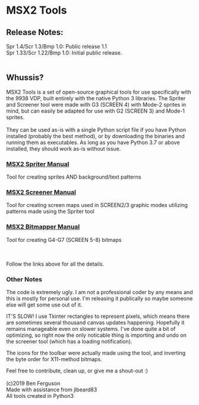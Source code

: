 # MSX2 Tools

## Release Notes:
Spr 1.4/Scr 1.3/Bmp 1.0: Public release 1.1<br>
Spr 1.33/Scr 1.22/Bmp 1.0: Initial public release.<br>
<br>
## Whussis?
MSX2 Tools is a set of open-source graphical tools for use specifically with the 9938 VDP, built entirely with the native Python 3 libraries. The Spriter and Screener tool were made with G3 (SCREEN 4) with Mode-2 sprites in mind, but can easily be adapted for use with G2 (SCREEN 3) and Mode-1 sprites.<br>
<br>
They can be used as-is with a single Python script file if you have Python installed (probably the best method), or by downloading the binaries and running them as executables. As long as you have Python 3.7 or above installed, they should work as-is without issue. 
<br>
### [MSX2 Spriter Manual](./spriter-manual.md)
Tool for creating sprites AND background/text patterns
### [MSX2 Screener Manual](./screener-manual.md)
Tool for creating screen maps used in SCREEN2/3 graphic modes utilizing patterns made using the Spriter tool
### [MSX2 Bitmapper Manual](./bitmapper-manual.md)
Tool for creating G4-G7 (SCREEN 5-8) bitmaps

<br><br>
Follow the links above for all the details.<br>

### Other Notes

The code is extremely ugly. I am not a professional coder by any means and this is mostly for personal use. I'm releasing it publically so maybe someone else will get some use out of it. 

IT'S SLOW! I use Tkinter rectangles to represent pixels, which means there are sometimes several thousand canvas updates happening. Hopefully it remains manageable even on slower systems. I've done quite a bit of optimizing, so right now the only noticable thing is importing and undo on the screener tool (which has a loading notification).

The icons for the toolbar were actually made using the tool, and inverting the byte order for X11-method bitmaps.

Feel free to contribute, clean up, or give me a shout-out :)<br>
<br>
(c)2019 Ben Ferguson<br>
Made with assistance from jlbeard83<br>
All tools created in Python3 
